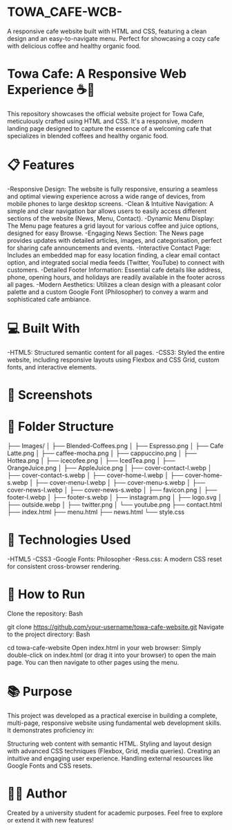 # TOWA_CAFE-WCB-
A responsive cafe website built with HTML and CSS, featuring a clean design and an easy-to-navigate menu. Perfect for showcasing a cozy cafe with delicious coffee and healthy organic food.

# Towa Cafe: A Responsive Web Experience ☕🍰
This repository showcases the official website project for Towa Cafe, meticulously crafted using HTML and CSS. It's a responsive, modern landing page designed to capture the essence of a welcoming cafe that specializes in blended coffees and healthy organic food.

# 📋 Features
-Responsive Design: The website is fully responsive, ensuring a seamless and optimal viewing experience across a wide range of devices, from mobile phones to large desktop screens.
-Clean & Intuitive Navigation: A simple and clear navigation bar allows users to easily access different sections of the website (News, Menu, Contact).
-Dynamic Menu Display: The Menu page features a grid layout for various coffee and juice options, designed for easy Browse.
-Engaging News Section: The News page provides updates with detailed articles, images, and categorisation, perfect for sharing cafe announcements and events.
-Interactive Contact Page: Includes an embedded map for easy location finding, a clear email contact option, and integrated social media feeds (Twitter, YouTube) to connect with customers.
-Detailed Footer Information: Essential cafe details like address, phone, opening hours, and holidays are readily available in the footer across all pages.
-Modern Aesthetics: Utilizes a clean design with a pleasant color palette and a custom Google Font (Philosopher) to convey a warm and sophisticated cafe ambiance.

# 💻 Built With
-HTML5: Structured semantic content for all pages.
-CSS3: Styled the entire website, including responsive layouts using Flexbox and CSS Grid, custom fonts, and interactive elements.

# 📸 Screenshots


# 📂 Folder Structure
├── Images/
│   ├── Blended-Coffees.png
│   ├── Espresso.png
│   ├── Cafe Latte.png
│   ├── caffee-mocha.png
│   ├── cappuccino.png
│   ├── Hottea.png
│   ├── icecofee.png
│   ├── IcedTea.png
│   ├── OrangeJuice.png
│   ├── AppleJuice.png
│   ├── cover-contact-l.webp
│   ├── cover-contact-s.webp
│   ├── cover-home-l.webp
│   ├── cover-home-s.webp
│   ├── cover-menu-l.webp
│   ├── cover-menu-s.webp
│   ├── cover-news-l.webp
│   ├── cover-news-s.webp
│   ├── favicon.png
│   ├── footer-l.webp
│   ├── footer-s.webp
│   ├── instagram.png
│   ├── logo.svg
│   ├── outside.webp
│   ├── twitter.png
│   └── youtube.png
├── contact.html
├── index.html
├── menu.html
├── news.html
└── style.css

# 📐 Technologies Used
-HTML5
-CSS3
-Google Fonts: Philosopher
-Ress.css: A modern CSS reset for consistent cross-browser rendering.

# 🚀 How to Run
Clone the repository:
Bash

git clone https://github.com/your-username/towa-cafe-website.git
Navigate to the project directory:
Bash

cd towa-cafe-website
Open index.html in your web browser: Simply double-click on index.html (or drag it into your browser) to open the main page. You can then navigate to other pages using the menu.

# 📚 Purpose
This project was developed as a practical exercise in building a complete, multi-page, responsive website using fundamental web development skills. It demonstrates proficiency in:

Structuring web content with semantic HTML.
Styling and layout design with advanced CSS techniques (Flexbox, Grid, media queries).
Creating an intuitive and engaging user experience.
Handling external resources like Google Fonts and CSS resets.

# 👩‍🎓 Author
Created by a university student for academic purposes.
Feel free to explore or extend it with new features!

